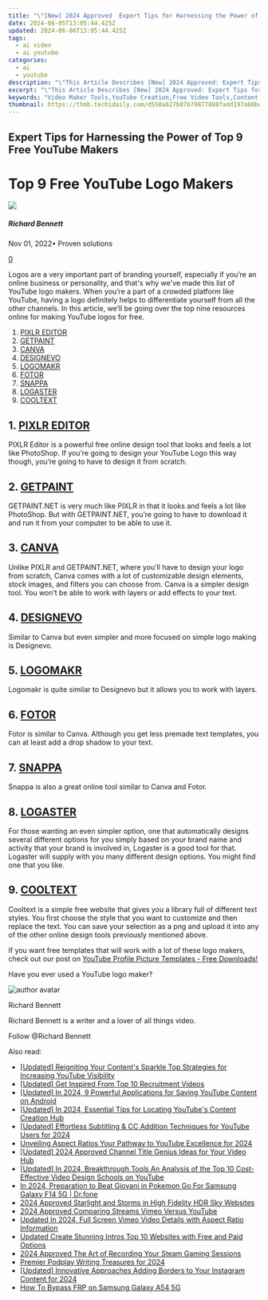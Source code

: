```yaml
---
title: "\"[New] 2024 Approved  Expert Tips for Harnessing the Power of Top 9 Free YouTube Makers\""
date: 2024-06-05T13:05:44.425Z
updated: 2024-06-06T13:05:44.425Z
tags:
  - ai video
  - ai youtube
categories:
  - ai
  - youtube
description: "\"This Article Describes [New] 2024 Approved: Expert Tips for Harnessing the Power of Top 9 Free YouTube Makers\""
excerpt: "\"This Article Describes [New] 2024 Approved: Expert Tips for Harnessing the Power of Top 9 Free YouTube Makers\""
keywords: "Video Maker Tools,YouTube Creation,Free Video Tools,Content Generation,YouTube Producers,Online Video Tools,Top Video Makers"
thumbnail: https://thmb.techidaily.com/d558a627b87b79877888fadd197a60bce9f9f188240e22025a6fa593d0f053ec.jpg
---
```


## Expert Tips for Harnessing the Power of Top 9 Free YouTube Makers

# Top 9 Free YouTube Logo Makers

![](https://images.wondershare.com/filmora/article-images/richard-bennett.jpg)

##### Richard Bennett

 Nov 01, 2022• Proven solutions

[0](#commentsBoxSeoTemplate)

Logos are a very important part of branding yourself, especially if you’re an online business or personality, and that's why we've made this list of YouTube logo makers. When you’re a part of a crowded platform like YouTube, having a logo definitely helps to differentiate yourself from all the other channels. In this article, we’ll be going over the top nine resources online for making YouTube logos for free.

1. [PIXLR EDITOR](#pixlr)
2. [GETPAINT](#getpaint)
3. [CANVA](#canva)
4. [DESIGNEVO](#designevo)
5. [LOGOMAKR](#logomakr)
6. [FOTOR](#fotor)
7. [SNAPPA](#snappa)
8. [LOGASTER](#logaster)
9. [COOLTEXT](#cooltext)

## 1\. [PIXLR EDITOR](https://pixlr.com/editor/)

PIXLR Editor is a powerful free online design tool that looks and feels a lot like PhotoShop. If you’re going to design your YouTube Logo this way though, you’re going to have to design it from scratch.

## 2\. [GETPAINT](https://www.getpaint.net/)

GETPAINT.NET is very much like PIXLR in that it looks and feels a lot like PhotoShop. But with GETPAINT.NET, you’re going to have to download it and run it from your computer to be able to use it.

## 3\. [CANVA](https://www.canva.com/)

Unlike PIXLR and GETPAINT.NET, where you’ll have to design your logo from scratch, Canva comes with a lot of customizable design elements, stock images, and filters you can choose from. Canva is a simpler design tool. You won’t be able to work with layers or add effects to your text.

## 4\. [DESIGNEVO](https://www.designevo.com/)

Similar to Canva but even simpler and more focused on simple logo making is Designevo.

## 5\. [LOGOMAKR](https://logomakr.com/)

Logomakr is quite similar to Designevo but it allows you to work with layers.

## 6\. [FOTOR](https://www.fotor.com/)

Fotor is similar to Canva. Although you get less premade text templates, you can at least add a drop shadow to your text.

## 7\. [SNAPPA](https://snappa.com/)

Snappa is also a great online tool similar to Canva and Fotor.

## 8\. [LOGASTER](https://www.logaster.com/)

For those wanting an even simpler option, one that automatically designs several different options for you simply based on your brand name and activity that your brand is involved in, Logaster is a good tool for that. Logaster will supply with you many different design options. You might find one that you like.

## 9\. [COOLTEXT](https://cooltext.com/)

Cooltext is a simple free website that gives you a library full of different text styles. You first choose the style that you want to customize and then replace the text. You can save your selection as a png and upload it into any of the other online design tools previously mentioned above.

If you want free templates that will work with a lot of these logo makers, check out our post on [YouTube Profile Picture Templates - Free Downloads!](https://www.filmora.io/community-blog/youtube-profile-picture-templates-%E2%80%93-free-downloads%21-310.html)

Have you ever used a YouTube logo maker?

![author avatar](https://images.wondershare.com/filmora/article-images/richard-bennett.jpg)

Richard Bennett

Richard Bennett is a writer and a lover of all things video.

Follow @Richard Bennett

<span class="atpl-alsoreadstyle">Also read:</span>
<div><ul>
<li><a href="https://facebook-video-share.techidaily.com/updated-reigniting-your-contents-sparkle-top-strategies-for-increasing-youtube-visibility/"><u>[Updated] Reigniting Your Content's Sparkle  Top Strategies for Increasing YouTube Visibility</u></a></li>
<li><a href="https://facebook-video-share.techidaily.com/updated-get-inspired-from-top-10-recruitment-videos/"><u>[Updated] Get Inspired From Top 10 Recruitment Videos</u></a></li>
<li><a href="https://facebook-video-share.techidaily.com/updated-in-2024-9-powerful-applications-for-saving-youtube-content-on-android/"><u>[Updated] In 2024, 9 Powerful Applications for Saving YouTube Content on Android</u></a></li>
<li><a href="https://facebook-video-share.techidaily.com/updated-in-2024-essential-tips-for-locating-youtubes-content-creation-hub/"><u>[Updated] In 2024, Essential Tips for Locating YouTube's Content Creation Hub</u></a></li>
<li><a href="https://facebook-video-share.techidaily.com/updated-effortless-subtitling-and-cc-addition-techniques-for-youtube-users-for-2024/"><u>[Updated] Effortless Subtitling & CC Addition Techniques for YouTube Users for 2024</u></a></li>
<li><a href="https://facebook-video-share.techidaily.com/unveiling-aspect-ratios-your-pathway-to-youtube-excellence-for-2024/"><u>Unveiling Aspect Ratios  Your Pathway to YouTube Excellence for 2024</u></a></li>
<li><a href="https://facebook-video-share.techidaily.com/updated-2024-approved-channel-title-genius-ideas-for-your-video-hub/"><u>[Updated] 2024 Approved  Channel Title Genius  Ideas for Your Video Hub</u></a></li>
<li><a href="https://facebook-video-share.techidaily.com/updated-in-2024-breakthrough-tools-an-analysis-of-the-top-10-cost-effective-video-design-schools-on-youtube/"><u>[Updated] In 2024, Breakthrough Tools  An Analysis of the Top 10 Cost-Effective Video Design Schools on YouTube</u></a></li>
<li><a href="https://change-location.techidaily.com/in-2024-preparation-to-beat-giovani-in-pokemon-go-for-samsung-galaxy-f14-5g-drfone-by-drfone-virtual-android/"><u>In 2024, Preparation to Beat Giovani in Pokemon Go For Samsung Galaxy F14 5G | Dr.fone</u></a></li>
<li><a href="https://extra-guidance.techidaily.com/2024-approved-starlight-and-storms-in-high-fidelity-hdr-sky-websites/"><u>2024 Approved  Starlight and Storms in High Fidelity  HDR Sky Websites</u></a></li>
<li><a href="https://youtube-videos.techidaily.com/2024-approved-comparing-streams-vimeo-versus-youtube/"><u>2024 Approved  Comparing Streams  Vimeo Versus YouTube</u></a></li>
<li><a href="https://voice-adjusting.techidaily.com/updated-in-2024-full-screen-vimeo-video-details-with-aspect-ratio-information/"><u>Updated In 2024, Full Screen Vimeo Video Details with Aspect Ratio Information</u></a></li>
<li><a href="https://ai-vdieo-software.techidaily.com/updated-create-stunning-intros-top-10-websites-with-free-and-paid-options/"><u>Updated Create Stunning Intros Top 10 Websites with Free and Paid Options</u></a></li>
<li><a href="https://screen-activity-recording.techidaily.com/2024-approved-the-art-of-recording-your-steam-gaming-sessions/"><u>2024 Approved  The Art of Recording Your Steam Gaming Sessions</u></a></li>
<li><a href="https://extra-skills.techidaily.com/premier-podplay-writing-treasures-for-2024/"><u>Premier Podplay Writing Treasures for 2024</u></a></li>
<li><a href="https://instagram-clips.techidaily.com/updated-innovative-approaches-adding-borders-to-your-instagram-content-for-2024/"><u>[Updated] Innovative Approaches  Adding Borders to Your Instagram Content for 2024</u></a></li>
<li><a href="https://phone-solutions.techidaily.com/how-to-bypass-frp-on-samsung-galaxy-a54-5g-by-drfone-android-unlock-remove-google-frp/"><u>How To Bypass FRP on Samsung Galaxy A54 5G</u></a></li>
</ul></div>

<ins class="adsbygoogle"
      style="display:block"
      data-ad-client="ca-pub-7571918770474297"
      data-ad-slot="8358498916"
      data-ad-format="auto"
      data-full-width-responsive="true"></ins>